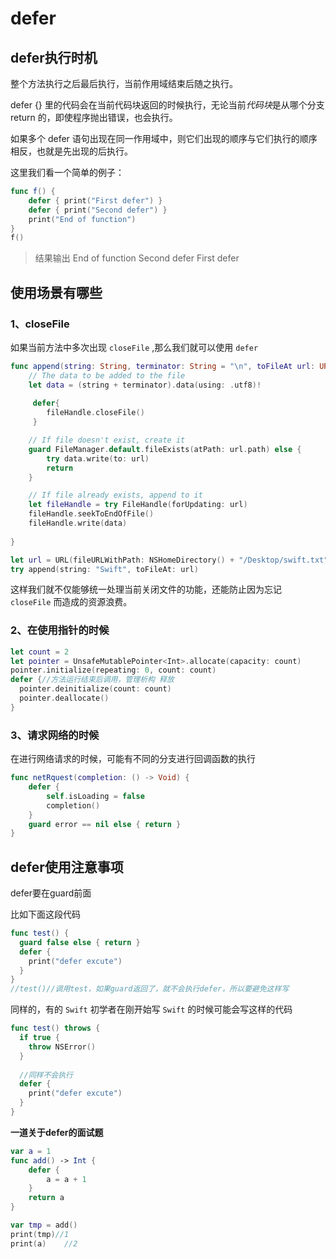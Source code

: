 # defer

## defer执行时机

整个方法执行之后最后执行，当前作用域结束后随之执行。

defer {} 里的代码会在当前代码块返回的时候执行，无论当前*代码块*是从哪个分支return 的，即使程序抛出错误，也会执行。 

如果多个 defer 语句出现在同一作用域中，则它们出现的顺序与它们执行的顺序相反，也就是先出现的后执行。 

这里我们看一个简单的例子：

```swift
func f() {
    defer { print("First defer") }
    defer { print("Second defer") }
    print("End of function")
}
f()
```

>结果输出
>End of function
>Second defer
>First defer

## 使用场景有哪些 

### 1、closeFile

如果当前方法中多次出现 `closeFile` ,那么我们就可以使用 `defer` 

```swift
func append(string: String, terminator: String = "\n", toFileAt url: URL) throws {
    // The data to be added to the file
    let data = (string + terminator).data(using: .utf8)!
            
     defer{
     	fileHandle.closeFile()
     }

    // If file doesn't exist, create it
    guard FileManager.default.fileExists(atPath: url.path) else {
        try data.write(to: url)
        return
    }

    // If file already exists, append to it
    let fileHandle = try FileHandle(forUpdating: url)
    fileHandle.seekToEndOfFile()
    fileHandle.write(data)
    
}

let url = URL(fileURLWithPath: NSHomeDirectory() + "/Desktop/swift.txt")
try append(string: "Swift", toFileAt: url)
```

这样我们就不仅能够统一处理当前关闭文件的功能，还能防止因为忘记 `closeFile` 而造成的资源浪费。

### 2、在使用指针的时候

```swift
let count = 2
let pointer = UnsafeMutablePointer<Int>.allocate(capacity: count)
pointer.initialize(repeating: 0, count: count)
defer {//方法运行结束后调用，管理析构 释放
  pointer.deinitialize(count: count)
  pointer.deallocate()
}
```

### 3、请求网络的时候

在进行网络请求的时候，可能有不同的分支进行回调函数的执行

```swift
func netRquest(completion: () -> Void) {
    defer {
        self.isLoading = false
        completion()
    }
    guard error == nil else { return }
}
```

## defer使用注意事项 

defer要在guard前面


比如下面这段代码

```swift
func test() {
  guard false else { return }
  defer {
    print("defer excute")
  }
}
//test()//调用test，如果guard返回了，就不会执行defer，所以要避免这样写
```

同样的，有的 `Swift` 初学者在刚开始写 `Swift` 的时候可能会写这样的代码

```swift
func test() throws {
  if true {
    throw NSError()
  }
  
  //同样不会执行
  defer {
    print("defer excute")
  }
}
```

**一道关于defer的面试题** 

```swift
var a = 1
func add() -> Int {
    defer {
        a = a + 1
    }
    return a
}

var tmp = add()
print(tmp)//1
print(a)	//2
```
